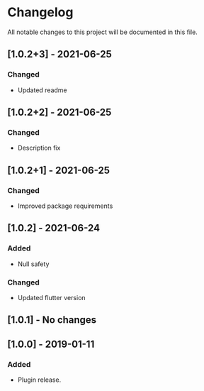 # Changelog

All notable changes to this project will be documented in this file.

## [1.0.2+3] - 2021-06-25

### Changed
- Updated readme

## [1.0.2+2] - 2021-06-25

### Changed
- Description fix

## [1.0.2+1] - 2021-06-25

### Changed
- Improved package requirements

## [1.0.2] - 2021-06-24

### Added
- Null safety

### Changed
- Updated flutter version

## [1.0.1] - No changes

## [1.0.0] - 2019-01-11

### Added
- Plugin release.